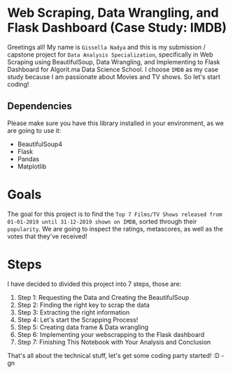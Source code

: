 # Web Scraping, Data Wrangling, and Flask Dashboard (Case Study: IMDB)

Greetings all! My name is `Gissella Nadya` and this is my submission / capstone project for `Data Analysis Specialization`, specifically in Web Scraping using BeautifulSoup, Data Wrangling, and Implementing to Flask Dashboard for Algorit.ma Data Science School. I choose `IMDB` as my case study because I am passionate about Movies and TV shows. So let's start coding!

## Dependencies

Please make sure you have this library installed in your environment, as we are going to use it:

- BeautifulSoup4
- Flask
- Pandas
- Matplotlib

# Goals

The goal for this project is to find the `Top 7 Films/TV Shows released from 01-01-2019 until 31-12-2019 shown on IMDB`, sorted through their `popularity`. We are going to inspect the ratings, metascores, as well as the votes that they've received! 

# Steps

I have decided to divided this project into 7 steps, those are:

1. Step 1: Requesting the Data and Creating the BeautifulSoup
2. Step 2: Finding the right key to scrap the data 
3. Step 3: Extracting the right information
4. Step 4: Let's start the Scrapping Process!
5. Step 5: Creating data frame & Data wrangling
6. Step 6: Implementing your webscrapping to the Flask dashboard
7. Step 7: Finishing This Notebook with Your Analysis and Conclusion

That's all about the technical stuff, let's get some coding party started! :D 
-gn
